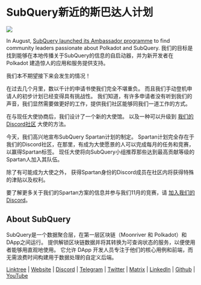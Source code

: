 # SubQuery新近的斯巴达人计划

![](https://miro.medi.com/max/1400/1*k5cScGKMiC45i_N-em3x0Q.png)

In August, [SubQuery launched its Ambassador programme](./20210713-Introducing-the-SubQuery-Ambassador-Program.md) to find community leaders passionate about Polkadot and SubQuery. 我们的目标是找到能够在本地传播关于SubQuery的信息的自启动器，并为新开发者在 Polkadot 建造惊人的应用和服务提供支持。

我们本不期望接下来会发生的情况！

在过去几个月里，数以千计的申请书使我们完全不堪重负。 而且我们手动登机申请人的初步计划已经变得具有挑战性。 我们知道，有许多申请者没有听到我们的声音，我们显然需要做更好的工作，提供我们社区能够同我们一道工作的方式。

在与现任大使协商后，我们设计了一个新的大使馆。 以及一种可以升级到 [我们的Discord社区](https://discord.com/invite/subquery) 大使的方法。

今天，我们高兴地宣布SubQuery Spartan计划的制定。 Spartan计划完全存在于我们的Discord社区，在那里，有成为大使愿景的人可以完成每月的任务和竞赛，以赢得Spartan标签。 现任大使将向SubQuery小组推荐那些达到最高贡献等级的Spartan人加入其队伍。

除了有可能成为大使之外， 获得Spartan身份的Discord成员在社区内将获得特殊的津贴以及权利。

要了解更多关于我们的Spartan方案的信息并参与我们11月的竞赛，请 [加入我们的 Discord](https://discord.com/invite/subquery)。

## About SubQuery

SubQuery是一个数据聚合层，在第一层区块链（Moonriver 和 Polkadot）和DApp之间运行。 提供解锁区块链数据并将其转换为可查询状态的服务，以便使用者能够用直观地使用。 它允许 DApp 开发人员专注于他们的核心用例和前端，而无需浪费时间构建用于数据处理的自定义后端。

​​[Linktree](https://linktr.ee/subquerynetwork)  |  [Website](https://subquery.network/)  |  [Discord](https://discord.com/invite/78zg8aBSMG)  |  [Telegram](https://t.me/subquerynetwork)  |  [Twitter](https://twitter.com/subquerynetwork)  |  [Matrix](https://matrix.to/#/#subquery:matrix.org)  |  [LinkedIn](https://www.linkedin.com/company/subquery)  |  [Github](https://github.com/subquery/subql)  |  [YouTube](https://www.youtube.com/channel/UCi1a6NUUjegcLHDFLr7CqLw)
